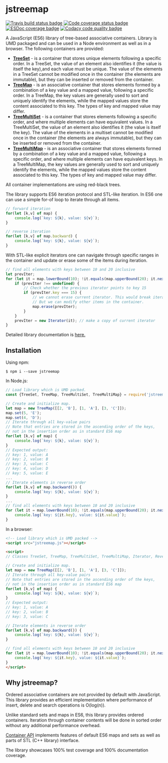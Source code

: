 # jstreemap
[![Travis build status badge](https://api.travis-ci.org/Kirusi/jstreemap.svg?branch=master)](https://travis-ci.org/Kirusi/jstreemap)
[![Code coverage status badge](https://coveralls.io/repos/github/Kirusi/jstreemap/badge.svg)](https://coveralls.io/github/Kirusi/jstreemap)
[![ESDoc coverage badge](https://doc.esdoc.org/github.com/Kirusi/jstreemap/badge.svg)](https://doc.esdoc.org/github.com/Kirusi/jstreemap/)
[![Codacy code quality badge](https://api.codacy.com/project/badge/Grade/9f1cd5c4a06b46379f3123be48c65abe)](https://www.codacy.com/app/Kirusi/jstreemap?utm_source=github.com&amp;utm_medium=referral&amp;utm_content=Kirusi/jstreemap&amp;utm_campaign=Badge_Grade)

A JavaScript (ES6) library of tree-based associative containers. Library is UMD packaged and can be used in a Node environment as well as in a browser. The following containers are provided:
* [**TreeSet**](https://kirusi.github.io/jstreemap/class/src/public/tree-set.js~TreeSet.html) - is a container that stores unique elements following a specific order. In a TreeSet, the value of an element also identifies it (the value is itself the key),and each value must be unique. The value of the elements in a TreeSet cannot be modified once in the container (the elements are immutable), but they can be inserted or removed from the container.
* [**TreeMap**](https://kirusi.github.io/jstreemap/class/src/public/tree-map.js~TreeMap.html) - is an associative container that stores elements formed
by a combination of a key value and a mapped value, following a specific order.
In a TreeMap, the key values are generally used to sort and uniquely identify
the elements, while the mapped values store the content associated to this key.
The types of key and mapped value may differ.
* [**TreeMultiSet**](https://kirusi.github.io/jstreemap/class/src/public/tree-multiset.js~TreeMultiSet.html) - is a container that stores elements following a specific order, and where multiple elements can have equivalent values. In a TreeMultiSet, the value of an element also identifies it (the value is itself the key). The value of the elements in a multiset cannot be modified once in the container (the elements are always immutable), but they can be inserted or removed from the container.
* [**TreeMultiMap**](https://kirusi.github.io/jstreemap/class/src/public/tree-multimap.js~TreeMultiMap.html) - is an associative container that stores elements formed by a combination of a key value and a mapped value, following a specific order, and where multiple elements can have equivalent keys. In a TreeMultiMap, the key values are generally used to sort and uniquely identify the elements, while the mapped values store the content associated to this key. The types of key and mapped value may differ.

All container implementations are using  red-black trees.

The library supports ES6 iteration protocol and STL-like iteration. In ES6 one can use a simple for-of loop to iterate through all items.
```js
// forward iteration
for(let [k,v] of map) {
    console.log(`key: ${k}, value: ${v}`);
}

// reverse iteration
for(let [k,v] of map.backward) {
    console.log(`key: ${k}, value: ${v}`);
}
```

With STL-like explicit iterators one can navigate through specific ranges in the container and update or erase some of the items during iteration.
```js
// find all elements with keys between 10 and 20 inclusive
let prevIter;
for (let it = map.lowerBound(10); !it.equals(map.upperBound(20); it.next()) {
    if (prevIter !== undefined) {
        // Check whether the previous iterator points to key 15
        if (prevIter.key === 15) {
            // we cannot erase current iterator. This would break iteration process
            // But we can modify other items in the container.
            map.erase(prevIter);
        }
    }
    prevIter = new Iterator(it); // make a copy of current iterator
}
```

Detailed library documentation is [here.](https://kirusi.github.io/jstreemap)

## Installation

Using npm:
```shell
$ npm i --save jstreemap
```

In Node.js:
```js
// Load library which is UMD packed.
const {TreeSet, TreeMap, TreeMultiSet, TreeMultiMap} = require('jstreemap');

// Create and initialize map.
let map = new TreeMap([[2, 'B'], [1, 'A'], [3, 'C']]);
map.set(5, 'E');
map.set(4, 'D');
// Iterate through all key-value pairs
// Note that entries are stored in the ascending order of the keys,
// not in the insertion order as in standard ES6 map
for(let [k,v] of map) {
    console.log(`key: ${k}, value: ${v}`);
}
// Expected output:
// key: 1, value: A
// key: 2, value: B
// key: 3, value: C
// key: 4, value: D
// key: 5, value: E
...
// Iterate elements in reverse order
for(let [k,v] of map.backward()) {
    console.log(`key: ${k}, value: ${v}`);
}
...
// find all elements with keys between 10 and 20 inclusive
for (let it = map.lowerBound(10); !it.equals(map.upperBound(20); it.next()) {
    console.log(`key: ${it.key}, value: ${it.value}`);
}
```

In a browser:
```html
<!-- Load library which is UMD packed -->
<script src="jstreemap.js"></script>

<script>
// Classes TreeSet, TreeMap, TreeMultiSet, TreeMultiMap, Iterator, ReverseIterator,  JsIterator, JsReverseIterator are globally available

// Create and initialize map.
let map = new TreeMap([[2, 'B'], [1, 'A'], [3, 'C']]);
// Iterate through all key-value pairs
// Note that entries are stored in the ascending order of the keys,
// not in the insertion order as in standard ES6 map
for(let [k,v] of map) {
    console.log(`key: ${k}, value: ${v}`);
}
// Expected output:
// key: 1, value: A
// key: 2, value: B
// key: 3, value: C

// Iterate elements in reverse order
for(let [k,v] of map.backward()) {
    console.log(`key: ${k}, value: ${v}`);
}

// find all elements with keys between 10 and 20 inclusive
for (let it = map.lowerBound(10); !it.equals(map.upperBound(20); it.next()) {
    console.log(`key: ${it.key}, value: ${it.value}`);
}
</script>
```
## Why jstreemap?
Ordered associative containers are not provided by default with JavaScript. This library provides an efficient implementation where performance of insert, delete and search operations is O(log(n)).

Unlike standard sets and maps in ES6, this library provides  ordered containers. Iteration through container contents will be done in sorted order without any additional performance overhead.

[Container API](https://kirusi.github.io/jstreemap) implements features of default ES6 maps and sets as well as parts of STL (C++ library) interface.

The library showcases 100% test coverage and 100% documentation coverage.